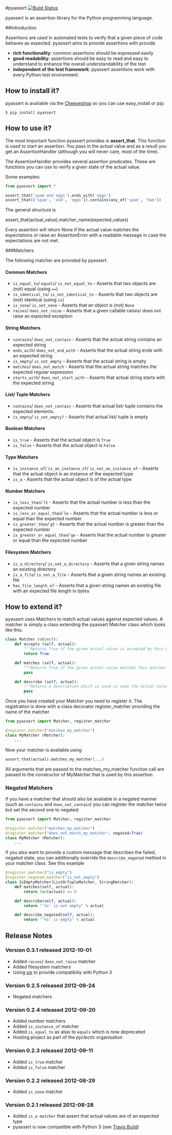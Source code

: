 
#pyassert [![Build Status](https://secure.travis-ci.org/pyclectic/pyassert.png?branch=master)](https://travis-ci.org/pyclectic/pyassert)

pyassert is an assertion library for the Python programming language. 

##Introduction

Assertions are used in automated tests to verify that a given piece of code behaves as expected. pyassert aims to provide assertions with provide

* **rich functionality**: common assertions should be expressed easily
* **good readability**: assertions should be easy to read and easy to understand to enhance the overall understandability of the test
* **independent of the test framework**: pyassert assertions work with every Python test environment.

## How to install it?

pyassert is available via the [Cheeseshop](http://pypi.python.org/pypi/pyassert/) so you can use easy_install or pip:

    $ pip install pyassert

## How to use it?

The most important function pyassert provides is **assert_that**. This function is used to start an assertion. You pass
in the actual value and as a result you get an AssertionHandler (although you will never care, most of the time).

The AssertionHandler provides several assertion predicates. These are functions you can use to verify a given state
of the actual value.

Some examples:

```python
from pyassert import *

assert_that('spam and eggs').ends_with('eggs')
assert_that(['spam', 'and', 'eggs']).contains(any_of('spam', 'ham'))
```

The general structure is

   assert_that(actual_value).matcher_name(expected_values)

Every assertion will return None if the actual value matches the expectations or raise an AssertionError with a
readable message in case the expectations are not met.

###Matchers

The following matcher are provided by pyassert.

#### Common Matchers
* `is_equal_to`/ `equals`/ `is_not_equal_to` - Asserts that two objects are (not) equal (using `==`)
* `is_identical_to`/ `is_not_identical_to` - Asserts that two objects are (not) identical (using `is`)
* `is_none`/ `is_not_none` - Asserts that an object is (not) `None`
* `raises`/ `does_not_raise` - Asserts that a given callable raises/ does not raise an expected exception

#### String Matchers
* `contains`/ `does_not_contain` - Asserts that the actual string contains an expected string
* `ends_with`/ `does_not_end_with` - Asserts that the actual string ends with an expected string
* `is_empty`/ `is_not_empty` - Asserts that the actual string is empty
* `matches`/ `does_not_match` - Asserts that the actual string matches the expected regular expression
* `starts_with`/ `does_not_start_with` - Asserts that actual string starts with the expected string

#### List/ Tuple Matchers
* `contains`/ `does_not_contain` - Asserts that actual list/ tuple contains the expected elements.
* `is_empty`/ `is_not_empty?` - Asserts that actual list/ tuple is empty

#### Boolean Matchers
* `is_true` - Asserts that the actual object is `True`
* `is_false` - Asserts that the actual object is `False`

#### Type Matchers
* `is_instance_of`/ `is_an_instance_of`/ `is_not_an_instance_of` - Asserts that the actual object is an instance of the expected type
* `is_a` - Asserts that the actual object is of the actual type

#### Number Matchers
* `is_less_than`/ `lt` - Asserts that the actual number is less than the expected number
* `is_less_or_equal_than`/ `le` - Asserts that the actual number is less or equal than the expected number
* `is_greater_than`/ `gt` - Asserts that the actual number is greater than the expected number
* `is_greater_or_equal_than`/ `ge` - Asserts that the actual number is greater or equal than the expected number

#### Filesystem Matchers
* `is_a_directory`/ `is_not_a_directory` - Asserts that a given string names an existing directory
* `is_a_file`/ `is_not_a_file` - Asserts that a given string names an existing file
* `has_file_length_of` - Asserts that a given string names an existing file with an expected file length in bytes

## How to extend it?

pyassert uses Matchers to match actual values against expected values. A matcher is simply a
class extending the pyassert Matcher class which looks like this:

```python
class Matcher (object):
    def accepts (self, actual):
        """Returns True if the given actual value is accepted by this matcher."""
        return True

    def matches (self, actual):
        """Returns True if the given actual value matches this matcher. Returns False otherwise"""
        pass

    def describe (self, actual):
        """Returns a description which is used in case the actual value did not match this matcher's expectation."""
        pass
```

Once you have created your Matcher you need to register it. The registration is done with
a class decorator register_matcher providing the name of the matcher


```python
from pyassert import Matcher, register_matcher

@register_matcher("matches_my_matcher")
class MyMatcher (Matcher):
    ...
```

Now your matcher is available using


```python
assert_that(actual).matches_my_matcher(...)
```

All arguments that are passed to the matches_my_matcher function call are passed to the constructor of MyMatcher that is
used by this assertion.

### Negated Matchers

If you have a matcher that should also be available in a negated manner (such as `contains` and `does_not_contain`) you
can register the matcher twice but set the second one to negated:

```python
from pyassert import Matcher, register_matcher

@register_matcher("matches_my_matcher")
@register_matcher("does_not_match_my_matcher", negated=True)
class MyMatcher (Matcher):
    ...
```

If you also want to provide a custom message that describes the failed, negated state, you can additionally override
the `describe_negated` method in your matcher class. See this example

```python
@register_matcher("is_empty")
@register_negated_matcher("is_not_empty")
class IsEmptyMatcher(ListOrTupleMatcher, StringMatcher):
    def matches(self, actual):
        return len(actual) == 0

    def describe(self, actual):
        return "'%s' is not empty" % actual

    def describe_negated(self, actual):
        return "'%s' is empty" % actual

```

## Release Notes

### Version 0.3.1 released 2012-10-01
* Added `raises`/ `does_not_raise` matcher
* Added filesystem matchers
* Using [six](http://pypi.python.org/pypi/six/) to provide compatibiliy with Python 3

### Version 0.2.5 released 2012-09-24
* Negated matchers

### Version 0.2.4 released 2012-09-20
* Added number matchers
* Added `is_instance_of` matcher
* Added `is_equal_to` as alias to `equals` which is now deprecated
* Hosting project as part of the *pyclectic* organisation

### Version 0.2.3 released 2012-09-11
* Added `is_true` matcher
* Added `is_false` matcher

### Version 0.2.2 released 2012-08-29
* Added `is_none` matcher

### Version 0.2.1 released 2012-08-28
* Added `is_a matcher` that assert that actual values are of an expected type
* pyassert is now compatible with Python 3 (see [Travis Build](http://travis-ci.org/#!/halimath/pyassert))
